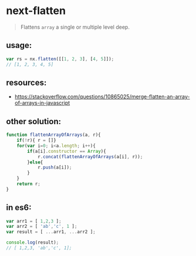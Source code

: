 # next-flatten
> Flattens `array` a single or multiple level deep.


## usage:
```js
var rs = nx.flatten([[1, 2, 3], [4, 5]]); 
// [1, 2, 3, 4, 5]
```


## resources:
+ https://stackoverflow.com/questions/10865025/merge-flatten-an-array-of-arrays-in-javascript


## other solution:
```js
function flattenArrayOfArrays(a, r){
    if(!r){ r = []}
    for(var i=0; i<a.length; i++){
        if(a[i].constructor == Array){
            r.concat(flattenArrayOfArrays(a[i], r));
        }else{
            r.push(a[i]);
        }
    }
    return r;
}
```


## in es6:
```js
var arr1 = [ 1,2,3 ];
var arr2 = [ 'ab','c', 1 ];
var result = [ ...arr1, ...arr2 ];

console.log(result);
// [ 1,2,3, 'ab','c', 1];
```
